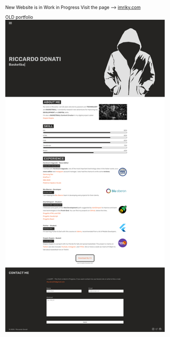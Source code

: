New Website is in Work in Progress
Visit the page --> [imriky.com](https://www.imriky.com)

OLD portfolio
![oldWebsite](OldWebsite.png)
